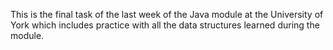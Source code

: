 This is the final task of the last week of the Java module at the University of York which includes practice with all the data structures learned during the module.
